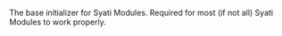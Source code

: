 The base initializer for Syati Modules. Required for most (if not all) Syati Modules to work properly.
